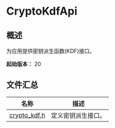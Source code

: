 # CryptoKdfApi

## 概述

为应用提供密钥派生函数(KDF)接口。

**起始版本：** 20

## 文件汇总

| 名称 | 描述 |
| -- | -- |
| [crypto_kdf.h](capi-crypto-kdf-h.md) | 定义密钥派生接口。 |
